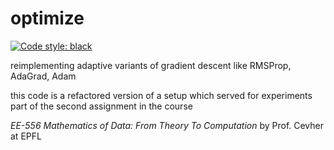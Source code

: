 # optimize
[![Code style: black](https://img.shields.io/badge/code%20style-black-000000.svg)](https://github.com/ambv/black)

reimplementing adaptive variants of gradient descent like RMSProp, AdaGrad, Adam

this code is a refactored version of a setup which served for experiments part of the second assignment in the course

_EE-556 Mathematics of Data: From Theory To Computation_ by Prof. Cevher at EPFL
